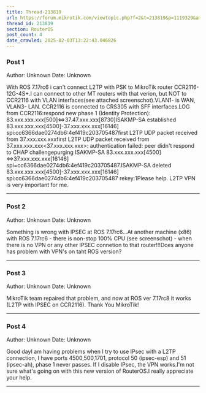 ```yaml
---
title: Thread-213819
url: https://forum.mikrotik.com/viewtopic.php?f=2&t=213819&p=1119329&amp;sid=49f92a630bc7970d8ca50523be880e8f#p1119329
thread_id: 213819
section: RouterOS
post_count: 4
date_crawled: 2025-02-03T13:22:43.046826
---
```


### Post 1
Author: Unknown
Date: Unknown

With ROS 7.17rc6 i can't connect L2TP with PSK to MikroTik router CCR2116-12G-4S+.I can connect to other MT routers with that verion, but NOT to CCR2116 with VLAN interfaces(see attached screenschot).VLAN1- is WAN, VLAN3- LAN. CCR2116 is connected to CRS305 with SFF interfaces.LOG from CCR2116:respond new phase 1 (Identity Protection): 83.xxx.xxx.xxx[500]<=>37.47.xxx.xxx[8730]ISAKMP-SA established 83.xxx.xxx.xxx[4500]-37.xxx.xxx.xxx[16146] spi:cc6366dae0274db6:4ef419c203705487first L2TP UDP packet received from 37.xxx.xxx.xxxfirst L2TP UDP packet received from 37.xxx.xxx.xxx<37.xxx.xxx.xxx>: authentication failed: peer didn't respond to CHAP challengepurging ISAKMP-SA 83.xxx.xxx.xxx[4500]<=>37.xxx.xxx.xxx[16146] spi=cc6366dae0274db6:4ef419c203705487.ISAKMP-SA deleted 83.xxx.xxx.xxx[4500]-37.xxx.xxx.xxx[16146] spi:cc6366dae0274db6:4ef419c203705487 rekey:1Please help. L2TP VPN is very important for me.

---
### Post 2
Author: Unknown
Date: Unknown

Something is wrong with IPSEC at ROS 7.17rc6...At another machine (x86) with ROS 7.17rc6 - there is non-stop 100% CPU (see screenschot) - when there is no VPN or any other IPSEC connetion to that router!!!Does anyone has problem with VPN's on taht ROS version?

---
### Post 3
Author: Unknown
Date: Unknown

MikroTik team repaired that problem, and now at ROS ver 7.17rc8 it works (L2TP with IPSEC on CCR2116). Thank You MikroTik!

---
### Post 4
Author: Unknown
Date: Unknown

Good dayI am having problems when I try to use IPsec with a L2TP connection, I have ports 4500,500,1701, protocol 50 (ipsec-esp) and 51 (ipsec-ah), phase 1 never passes. If I disable IPsec, the VPN works.I'm not sure what's going on with this new version of RouterOS.I really appreciate your help.

---
